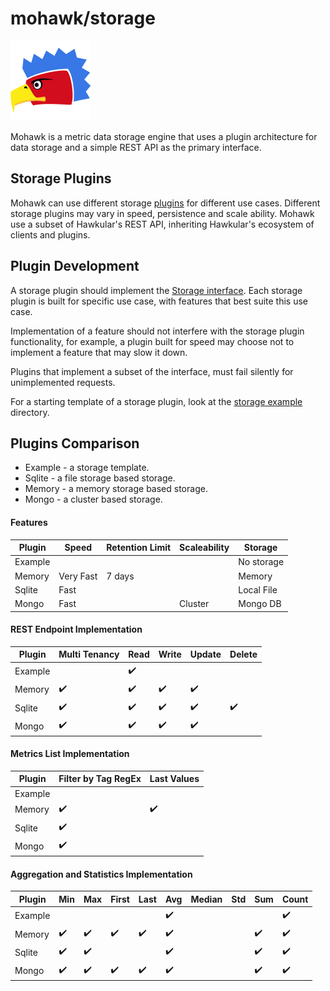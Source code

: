 

# mohawk/storage

![Mohawk](/images/logo-128.png?raw=true "Mohawk Logo")

Mohawk is a metric data storage engine that uses a plugin architecture for data storage and a simple REST API as the primary interface.

## Storage Plugins

Mohawk can use different storage [plugins](/src/storage) for different use cases. Different storage plugins may vary in speed, persistence and scale ability. Mohawk use a subset of Hawkular's REST API, inheriting Hawkular's ecosystem of clients and plugins.

## Plugin Development

A storage plugin should implement the [Storage interface](/src/storage/storage.go). Each storage plugin is built for specific use case, with features that best suite this use case.

Implementation of a feature should not interfere with the storage plugin functionality, for example, a plugin built for speed may choose not to implement a feature that may slow it down.

Plugins that implement a subset of the interface, must fail silently for unimplemented requests.

For a starting template of a storage plugin, look at the [storage example](/src/storage/example) directory.

## Plugins Comparison

  - Example - a storage template.
  - Sqlite  - a file storage based storage.
  - Memory  - a memory storage based storage.
  - Mongo   - a cluster based storage.

#### Features

| Plugin           | Speed         | Retention Limit | Scaleability  | Storage          |
|------------------|---------------|-----------------|---------------|------------------|
| Example          |               |                 |               | No storage       |
| Memory           | Very Fast     | 7 days          |               | Memory           |
| Sqlite           | Fast          |                 |               | Local File       |
| Mongo            | Fast          |                 | Cluster       | Mongo DB         |

#### REST Endpoint Implementation

| Plugin           | Multi Tenancy | Read| Write | Update | Delete |
|------------------|---------------|-----|-------|--------|--------|
| Example          |               | ✔️   |       |        |        |
| Memory           | ✔️             | ✔️   | ✔️     | ✔️      |        |
| Sqlite           | ✔️             | ✔️   | ✔️     | ✔️      | ✔️      |
| Mongo            | ✔️             | ✔️   | ✔️     | ✔️      |        |

#### Metrics List Implementation

| Plugin           | Filter by Tag RegEx | Last Values |
|------------------|---------------------|-------------|
| Example          |                     |             |
| Memory           | ✔️                   | ✔️           |
| Sqlite           | ✔️                   |             |
| Mongo            | ✔️                   |             |

#### Aggregation and Statistics Implementation

| Plugin           | Min | Max| First | Last | Avg | Median | Std | Sum | Count |
|------------------|-----|----|-------|------|-----|--------|-----|-----|-------|
| Example          |     |    |       |      | ✔️   |        |     |     | ✔️     |
| Memory           | ✔️   | ✔️  | ✔️     | ✔️    | ✔️   |        |     | ✔️   | ✔️     |
| Sqlite           | ✔️   | ✔️  |       |      | ✔️   |        |     | ✔️   | ✔️     |
| Mongo            | ✔️   | ✔️  | ✔️     | ✔️    | ✔️   |        |     | ✔️   | ✔️     |
